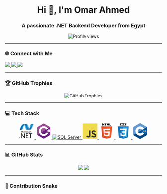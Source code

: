<h1 align="center">Hi 👋, I'm Omar Ahmed</h1>
<h3 align="center">A passionate .NET Backend Developer from Egypt</h3>

<p align="center">
  <img src="https://komarev.com/ghpvc/?username=mromarr&label=Profile%20views&color=0e75b6&style=flat" alt="Profile views" />
</p>

---

### 🌐 Connect with Me
<p align="left">
  <a href="mailto:your-email@gmail.com">
    <img src="https://img.shields.io/static/v1?message=Gmail&logo=gmail&label=&color=D14836&logoColor=white&labelColor=&style=for-the-badge" height="35" />
  </a>
  <a href="https://www.linkedin.com/in/your-linkedin-profile/" target="_blank">
    <img src="https://img.shields.io/static/v1?message=LinkedIn&logo=linkedin&label=&color=0077B5&logoColor=white&labelColor=&style=for-the-badge" height="35" />
  </a>
  <a href="https://discordapp.com/users/your-discord-id" target="_blank">
    <img src="https://img.shields.io/static/v1?message=Discord&logo=discord&label=&color=7289DA&logoColor=white&labelColor=&style=for-the-badge" height="35" />
  </a>
</p>

---

### 🏆 GitHub Trophies
<p align="center">
  <img src="https://github-profile-trophy.vercel.app/?username=mromarr&theme=dracula&margin-w=10&margin-h=10" alt="GitHub Trophies"/>
</p>

---

### 💻 Tech Stack
<p align="center">
  <a href="https://dotnet.microsoft.com/" target="_blank"> 
    <img src="https://raw.githubusercontent.com/devicons/devicon/master/icons/dot-net/dot-net-original-wordmark.svg" alt=".NET" width="50" height="50"/> 
  </a>
  <a href="https://learn.microsoft.com/en-us/dotnet/csharp/" target="_blank"> 
    <img src="https://raw.githubusercontent.com/devicons/devicon/master/icons/csharp/csharp-original.svg" alt="C#" width="50" height="50"/> 
  </a>
  <a href="https://www.microsoft.com/en-us/sql-server" target="_blank"> 
    <img src="https://www.svgrepo.com/show/303229/microsoft-sql-server-logo.svg" alt="SQL Server" width="50" height="50"/> 
  </a>
  <a href="https://developer.mozilla.org/en-US/docs/Web/JavaScript" target="_blank"> 
    <img src="https://raw.githubusercontent.com/devicons/devicon/master/icons/javascript/javascript-original.svg" alt="JavaScript" width="50" height="50"/> 
  </a>
  <a href="https://www.w3.org/html/" target="_blank"> 
    <img src="https://raw.githubusercontent.com/devicons/devicon/master/icons/html5/html5-original-wordmark.svg" alt="HTML5" width="50" height="50"/> 
  </a>
  <a href="https://www.w3schools.com/css/" target="_blank"> 
    <img src="https://raw.githubusercontent.com/devicons/devicon/master/icons/css3/css3-original-wordmark.svg" alt="CSS3" width="50" height="50"/> 
  </a>
  <a href="https://www.w3schools.com/cpp/" target="_blank"> 
    <img src="https://raw.githubusercontent.com/devicons/devicon/master/icons/cplusplus/cplusplus-original.svg" alt="C++" width="50" height="50"/> 
  </a>
</p>

---

### 📊 GitHub Stats
<div align="center">
  <img src="https://github-readme-stats.vercel.app/api?username=mromarr&show_icons=true&theme=dracula&count_private=true" height="160" />
  <img src="https://github-readme-stats.vercel.app/api/top-langs?username=mromarr&layout=compact&theme=dracula" height="160" />
</div>

---

### 🐍 Contribution Snake

